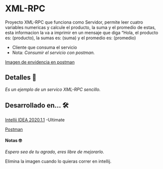 # XML-RPC

Proyecto XML-RPC que funciona como Servidor, permite leer cuatro variables numericas y calcule el producto, la suma y el promedio de estas,
esta informacion la va a imprimir en un mensaje que diga “Hola, el producto es: (producto), la sumas es: (suma) y el promedio es: (promedio)

  - Cliente que consuma el servicio
  - Nota:  _Consumir el servicio con postman._

[Imagen de envidencia en postman](https://github.com/UrielRivera2000/XML-RPC3/blob/main/EvidenciaPostman.png) 
## Detalles  🚀
_Es un ejemplo de un servico XML-RPC sencillo._


## Desarrollado en... 🛠️
[Intellij IDEA 2020.1.1](https://www.jetbrains.com/idea/download/#section=windows) -Ultimate


[Postman](https://www.postman.com/downloads/)


#### Notas  🤓
_Espero sea de tu agrado, eres libre de mejorarlo._   

Elimina la imagen cuando lo quieras correr en intellij.
